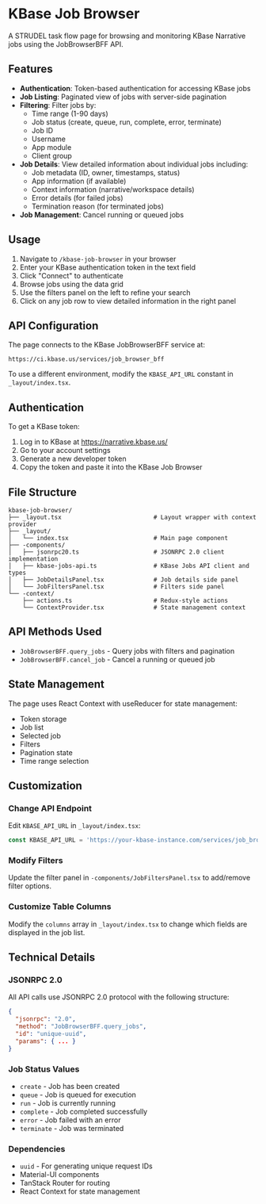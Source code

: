 # KBase Job Browser

A STRUDEL task flow page for browsing and monitoring KBase Narrative jobs using the JobBrowserBFF API.

## Features

- **Authentication**: Token-based authentication for accessing KBase jobs
- **Job Listing**: Paginated view of jobs with server-side pagination
- **Filtering**: Filter jobs by:
  - Time range (1-90 days)
  - Job status (create, queue, run, complete, error, terminate)
  - Job ID
  - Username
  - App module
  - Client group
- **Job Details**: View detailed information about individual jobs including:
  - Job metadata (ID, owner, timestamps, status)
  - App information (if available)
  - Context information (narrative/workspace details)
  - Error details (for failed jobs)
  - Termination reason (for terminated jobs)
- **Job Management**: Cancel running or queued jobs

## Usage

1. Navigate to `/kbase-job-browser` in your browser
2. Enter your KBase authentication token in the text field
3. Click "Connect" to authenticate
4. Browse jobs using the data grid
5. Use the filters panel on the left to refine your search
6. Click on any job row to view detailed information in the right panel

## API Configuration

The page connects to the KBase JobBrowserBFF service at:
```
https://ci.kbase.us/services/job_browser_bff
```

To use a different environment, modify the `KBASE_API_URL` constant in `_layout/index.tsx`.

## Authentication

To get a KBase token:
1. Log in to KBase at https://narrative.kbase.us/
2. Go to your account settings
3. Generate a new developer token
4. Copy the token and paste it into the KBase Job Browser

## File Structure

```
kbase-job-browser/
├── _layout.tsx                          # Layout wrapper with context provider
├── _layout/
│   └── index.tsx                        # Main page component
├── -components/
│   ├── jsonrpc20.ts                     # JSONRPC 2.0 client implementation
│   ├── kbase-jobs-api.ts                # KBase Jobs API client and types
│   ├── JobDetailsPanel.tsx              # Job details side panel
│   └── JobFiltersPanel.tsx              # Filters side panel
└── -context/
    ├── actions.ts                       # Redux-style actions
    └── ContextProvider.tsx              # State management context
```

## API Methods Used

- `JobBrowserBFF.query_jobs` - Query jobs with filters and pagination
- `JobBrowserBFF.cancel_job` - Cancel a running or queued job

## State Management

The page uses React Context with useReducer for state management:
- Token storage
- Job list
- Selected job
- Filters
- Pagination state
- Time range selection

## Customization

### Change API Endpoint
Edit `KBASE_API_URL` in `_layout/index.tsx`:
```typescript
const KBASE_API_URL = 'https://your-kbase-instance.com/services/job_browser_bff';
```

### Modify Filters
Update the filter panel in `-components/JobFiltersPanel.tsx` to add/remove filter options.

### Customize Table Columns
Modify the `columns` array in `_layout/index.tsx` to change which fields are displayed in the job list.

## Technical Details

### JSONRPC 2.0
All API calls use JSONRPC 2.0 protocol with the following structure:
```json
{
  "jsonrpc": "2.0",
  "method": "JobBrowserBFF.query_jobs",
  "id": "unique-uuid",
  "params": { ... }
}
```

### Job Status Values
- `create` - Job has been created
- `queue` - Job is queued for execution
- `run` - Job is currently running
- `complete` - Job completed successfully
- `error` - Job failed with an error
- `terminate` - Job was terminated

### Dependencies
- `uuid` - For generating unique request IDs
- Material-UI components
- TanStack Router for routing
- React Context for state management

